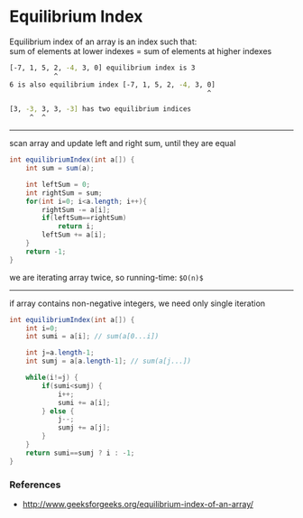 # Equilibrium Index

Equilibrium index of an array is an index such that:  
sum of elements at lower indexes = sum of elements at higher indexes

```bash
[-7, 1, 5, 2, -4, 3, 0] equilibrium index is 3
           ^
6 is also equilibrium index [-7, 1, 5, 2, -4, 3, 0]
                                                 ^

[3, -3, 3, 3, -3] has two equilibrium indices
     ^  ^
```

---

scan array and update left and right sum, until they are equal

```java
int equilibriumIndex(int a[]) {
    int sum = sum(a);

    int leftSum = 0;
    int rightSum = sum;
    for(int i=0; i<a.length; i++){
        rightSum -= a[i];
        if(leftSum==rightSum)
            return i;
        leftSum += a[i];
    }
    return -1;
}
```

we are iterating array twice, so running-time: `$O(n)$`

---

if array contains non-negative integers, we need only single iteration

```java
int equilibriumIndex(int a[]) {
    int i=0;
    int sumi = a[i]; // sum(a[0...i])

    int j=a.length-1;
    int sumj = a[a.length-1]; // sum(a[j...])

    while(i!=j) {
        if(sumi<sumj) {
            i++;
            sumi += a[i];
        } else {
            j--;
            sumj += a[j];
        }
    }
    return sumi==sumj ? i : -1;
}
```

### References

* <http://www.geeksforgeeks.org/equilibrium-index-of-an-array/>
